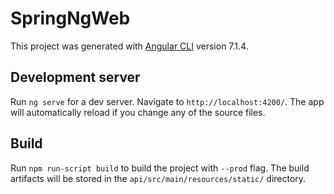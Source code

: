 # SpringNgWeb

This project was generated with [Angular CLI](https://github.com/angular/angular-cli) version 7.1.4.

## Development server

Run `ng serve` for a dev server. Navigate to `http://localhost:4200/`. The app will automatically reload if you change any of the source files.

## Build

Run `npm run-script build` to build the project with `--prod` flag. The build artifacts will be stored in the `api/src/main/resources/static/` directory.